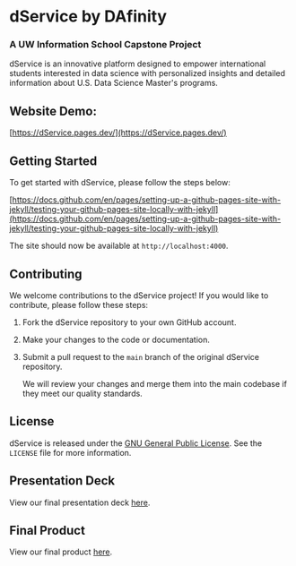 # dService by DAfinity
### A UW Information School Capstone Project 

dService is an innovative platform designed to empower international students interested in data science with personalized insights and detailed information about U.S. Data Science Master's programs.


## Website Demo:

[https://dService.pages.dev/](https://dService.pages.dev/)

## Getting Started

To get started with dService, please follow the steps below:

[https://docs.github.com/en/pages/setting-up-a-github-pages-site-with-jekyll/testing-your-github-pages-site-locally-with-jekyll](https://docs.github.com/en/pages/setting-up-a-github-pages-site-with-jekyll/testing-your-github-pages-site-locally-with-jekyll)

The site should now be available at `http://localhost:4000`.

## Contributing

We welcome contributions to the dService project! If you would like to contribute, please follow these steps:

1. Fork the dService repository to your own GitHub account.

2. Make your changes to the code or documentation.

3. Submit a pull request to the `main` branch of the original dService repository.

   We will review your changes and merge them into the main codebase if they meet our quality standards.

## License

dService is released under the [GNU General Public License](https://www.gnu.org/licenses/gpl-3.0.en.html). See the `LICENSE` file for more information.

## Presentation Deck

View our final presentation deck [here](https://docs.google.com/presentation/d/13MfmjxQgIcqpb_0E0QXAciSdQLIOZ3pZ6JhoiVPSpTo/edit?usp=sharing).

## Final Product

View our final product [here](https://dService.pages.dev/).